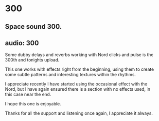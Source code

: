 # 300
## Space sound 300.
audio: 300
---

Some dubby delays and reverbs working with Nord clicks and pulse is the 300th and tonights upload.

This one works with effects right from the beginning, using them to create some subtle patterns and interesting textures within the rhythms.

I appreciate recently I have started using the occasional effect with the Nord, but I have again ensured there is a section with no effects used, in this case near the end.

I hope this one is enjoyable.

Thanks for all the support and listening once again, I appreciate it always.